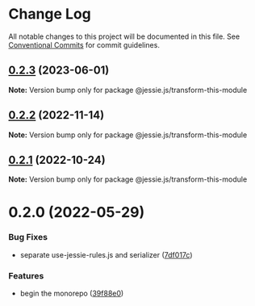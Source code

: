 # Change Log

All notable changes to this project will be documented in this file.
See [Conventional Commits](https://conventionalcommits.org) for commit guidelines.

## [0.2.3](https://github.com/endojs/Jessie/compare/@jessie.js/transform-this-module@0.2.2...@jessie.js/transform-this-module@0.2.3) (2023-06-01)

**Note:** Version bump only for package @jessie.js/transform-this-module





## [0.2.2](https://github.com/endojs/Jessie/compare/@jessie.js/transform-this-module@0.2.1...@jessie.js/transform-this-module@0.2.2) (2022-11-14)

**Note:** Version bump only for package @jessie.js/transform-this-module





## [0.2.1](https://github.com/endojs/Jessie/compare/@jessie.js/transform-this-module@0.2.0...@jessie.js/transform-this-module@0.2.1) (2022-10-24)

**Note:** Version bump only for package @jessie.js/transform-this-module





# 0.2.0 (2022-05-29)


### Bug Fixes

* separate use-jessie-rules.js and serializer ([7df017c](https://github.com/endojs/Jessie/commit/7df017cc98fb79c80694bb65211ec4405b31f9f9))


### Features

* begin the monorepo ([39f88e0](https://github.com/endojs/Jessie/commit/39f88e06c3dce23fa8bb5194da93e16db864ee59))
